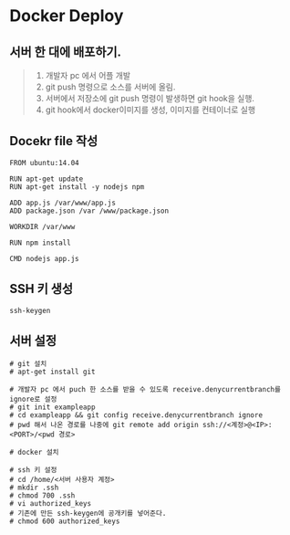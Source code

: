 # Docker Deploy

## 서버 한 대에 배포하기.
> 1. 개발자 pc 에서 어플 개발  
> 2. git push 명령으로 소스를 서버에 올림.
> 3. 서버에서 저장소에 git push 명령이 발생하면 git hook을 실행.
> 4. git hook에서 docker이미지를 생성, 이미지를 컨테이너로 실행

## Docekr file 작성
```
FROM ubuntu:14.04

RUN apt-get update
RUN apt-get install -y nodejs npm

ADD app.js /var/www/app.js
ADD package.json /var /www/package.json

WORKDIR /var/www

RUN npm install

CMD nodejs app.js
```

## SSH 키 생성
```
ssh-keygen
```

## 서버 설정
```
# git 설치
# apt-get install git

# 개발자 pc 에서 puch 한 소스를 받을 수 있도록 receive.denycurrentbranch를 ignore로 설정
# git init exampleapp
# cd exampleapp && git config receive.denycurrentbranch ignore
# pwd 해서 나온 경로를 나중에 git remote add origin ssh://<계정>@<IP>:<PORT>/<pwd 경로> 

# docker 설치

# ssh 키 설정
# cd /home/<서버 사용자 계정>
# mkdir .ssh
# chmod 700 .ssh
# vi authorized_keys
# 기존에 만든 ssh-keygen에 공개키를 넣어준다.
# chmod 600 authorized_keys
```